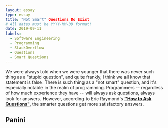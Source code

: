 ```yaml
---
layout: essay
type: essay
title: "Not Smart" Questions Do Exist
# All dates must be YYYY-MM-DD format!
date: 2019-09-11
labels:
  - Software Engineering
  - Programming
  - StackOverflow
  - Questions
  - Smart Questions
---
```


We were always told when we were younger that there was never such thing as a "stupid question", and quite frankly, I think 
we all know that statement is false. There is such thing as a "not smart" question, and it's especially notable in the 
realm of programming. Programmers -- regardless of how much experience they have -- will always ask questions, always look for
answers. However, according to Eric Raymond's **["How to Ask Questions"](http://www.catb.org/esr/faqs/smart-questions.html)**,
the smarter questions get more satisfactory answers. 

## Panini
